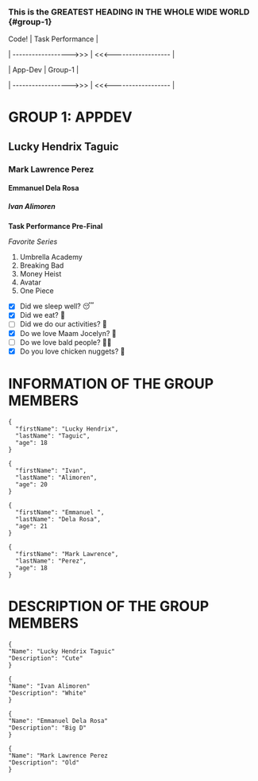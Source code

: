 ### This is the GREATEST HEADING IN THE WHOLE WIDE WORLD {#group-1}

Code! | Task Performance |

| ------------------>>> | <<<------------------ |

| App-Dev | Group-1 |

| ------------------>>> | <<<------------------ |

# GROUP 1: APPDEV
## Lucky Hendrix Taguic
### Mark Lawrence Perez
#### Emmanuel Dela Rosa
##### Ivan Alimoren

**Task Performance Pre-Final**

*Favorite Series*
1. Umbrella Academy
2. Breaking Bad
3. Money Heist
4. Avatar
5. One Piece

- [x] Did we sleep well? 😴
- [X] Did we eat? 🥩
- [ ] Did we do our activities? 📰
- [X] Do we love Maam Jocelyn? 💙
- [ ] Do we love bald people? 👨‍🦲
- [X] Do you love chicken nuggets? 🐔

# INFORMATION OF THE GROUP MEMBERS
```
{
  "firstName": "Lucky Hendrix",
  "lastName": "Taguic",
  "age": 18
}

{
  "firstName": "Ivan",
  "lastName": "Alimoren",
  "age": 20
}

{
  "firstName": "Emmanuel ",
  "lastName": "Dela Rosa",
  "age": 21
}

{
  "firstName": "Mark Lawrence",
  "lastName": "Perez",
  "age": 18
}
```

# DESCRIPTION OF THE GROUP MEMBERS

```
{
"Name": "Lucky Hendrix Taguic"
"Description": "Cute" 
}

{
"Name": "Ivan Alimoren"
"Description": "White"
}

{
"Name": "Emmanuel Dela Rosa"
"Description": "Big D"
}

{
"Name": "Mark Lawrence Perez
"Description": "Old"
}
```
[^1]: This is the last part of our TP //The FootNote.
